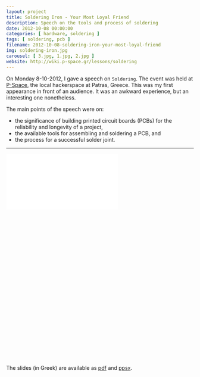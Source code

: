 ```yaml
---
layout: project
title: Soldering Iron - Your Most Loyal Friend
description: Speech on the tools and process of soldering
date: 2012-10-08 00:00:00
categories: [ hardware, soldering ]
tags: [ soldering, pcb ]
filename: 2012-10-08-soldering-iron-your-most-loyal-friend
img: soldering-iron.jpg
carousel: [ 3.jpg, 1.jpg, 2.jpg ]
website: http://wiki.p-space.gr/lessons/soldering
---
```


On Monday 8-10-2012, I gave a speech on `Soldering`. The event was held at [P-Space](http://www.p-space.gr/), the local hackerspace at Patras, Greece. This was my first appearance in front of an audience. It was an awkward experience, but an interesting one nonetheless.

The main points of the speech were on:
* the significance of building printed circuit boards (PCBs) for the reliability and longevity of a project,
* the available tools for assembling and soldering a PCB, and
* the process for a successful solder joint.

<hr class="hr-hide">
<div class="intrinsic-container" style="padding-bottom:80%;">
<iframe src="//slides.com/paign10/deck/embed?style=light" scrolling="no" frameborder="0" webkitallowfullscreen mozallowfullscreen allowfullscreen></iframe>
</div>

The slides (in Greek) are available as [pdf](https://www.dropbox.com/s/jj3e39cwyfv84iw/Presentation.pdf) and [ppsx](https://www.dropbox.com/s/5t3kayzs498bybd/Presentation.ppsx).
